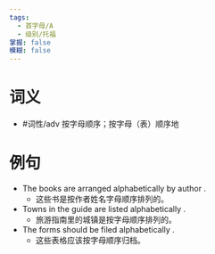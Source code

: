 ```yaml
---
tags:
  - 首字母/A
  - 级别/托福
掌握: false
模糊: false
---
```

# 词义
- #词性/adv  按字母顺序；按字母（表）顺序地
# 例句
- The books are arranged alphabetically by author .
	- 这些书是按作者姓名字母顺序排列的。
- Towns in the guide are listed alphabetically .
	- 旅游指南里的城镇是按字母顺序排列的。
- The forms should be filed alphabetically .
	- 这些表格应该按字母顺序归档。
